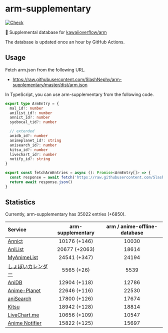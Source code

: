 # arm-supplementary

[![Check](https://github.com/SlashNephy/arm-supplementary/actions/workflows/check-node.yml/badge.svg)](https://github.com/SlashNephy/arm-supplementary/actions/workflows/check-node.yml)

💊 Supplemental database for [kawaiioverflow/arm](https://github.com/kawaiioverflow/arm)

The database is updated once an hour by GitHub Actions.

## Usage

Fetch arm.json from the following URL.

- https://raw.githubusercontent.com/SlashNephy/arm-supplementary/master/dist/arm.json

In TypeScript, you can use arm-supplementary from the following code.

```TypeScript
export type ArmEntry = {
  mal_id?: number
  anilist_id?: number
  annict_id?: number
  syobocal_tid?: number

  // extended
  anidb_id?: number
  animeplanet_id?: string
  anisearch_id?: number
  kitsu_id?: number
  livechart_id?: number
  notify_id?: string
}

export const fetchArmEntries = async (): Promise<ArmEntry[]> => {
  const response = await fetch('https://raw.githubusercontent.com/SlashNephy/arm-supplementary/master/dist/arm.json')
  return await response.json()
}
```

## Statistics

Currently, arm-supplementary has 35022 entries (+6850).

| Service                                     | arm-supplementary | arm / anime-offline-database |
| :------------------------------------------ | :---------------: | :--------------------------: |
| [Annict](https://annict.com)                |   10176 (+146)    |            10030             |
| [AniList](https://anilist.co)               |   20677 (+2063)   |            18614             |
| [MyAnimeList](https://myanimelist.net)      |   24541 (+347)    |            24194             |
| [しょぼいカレンダー](https://cal.syoboi.jp) |    5565 (+26)     |             5539             |
| [AniDB](https://anidb.net)                  |   12904 (+118)    |            12786             |
| [Anime-Planet](https://anime-planet.com)    |   22646 (+116)    |            22530             |
| [aniSearch](https://anisearch.com)          |   17800 (+126)    |            17674             |
| [Kitsu](https://kitsu.io)                   |   18942 (+128)    |            18814             |
| [LiveChart.me](https://livechart.me)        |   10656 (+109)    |            10547             |
| [Anime Notifier](https://notify.moe)        |   15822 (+125)    |            15697             |
